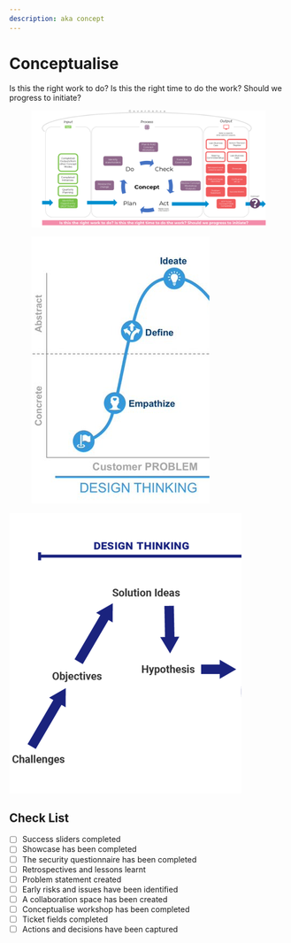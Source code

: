 ```yaml
---
description: aka concept
---
```


# Conceptualise

Is this the right work to do? Is this the right time to do the work? Should we progress to initiate?

<figure><img src="../../.gitbook/assets/image (45).png" alt=""><figcaption></figcaption></figure>

<figure><img src="../../.gitbook/assets/image.png" alt=""><figcaption></figcaption></figure>

![](<../../.gitbook/assets/image (5).png>)

## Check List

* [ ] Success sliders completed
* [ ] Showcase has been completed&#x20;
* [ ] The security questionnaire has been completed&#x20;
* [ ] Retrospectives and lessons learnt &#x20;
* [ ] Problem statement created &#x20;
* [ ] Early risks and issues have been identified &#x20;
* [ ] A collaboration space has been created
* [ ] Conceptualise workshop has been completed
* [ ] Ticket fields completed
* [ ] Actions and decisions have been captured
